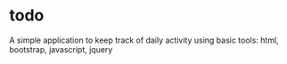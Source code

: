 # todo
A simple application to keep track of daily activity using basic tools:  html, bootstrap, javascript, jquery
